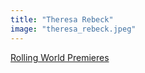 ```yaml
---
title: "Theresa Rebeck"
image: "theresa_rebeck.jpeg"
---
```


[Rolling World Premieres](/programs/rolling-world-premieres)